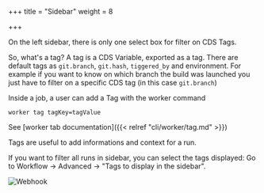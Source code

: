 +++
title = "Sidebar"
weight = 8

+++

On the left sidebar, there is only one select box for filter on CDS Tags.

So, what's a tag? A tag is a CDS Variable, exported as a tag. There are default tags as `git.branch`, `git.hash`, `tiggered_by` and environment. For example if you want to know on which branch the build was launched you just have to filter on a specific CDS tag (in this case `git.branch`)

Inside a job, a user can add a Tag with the worker command 

```
worker tag tagKey=tagValue
```

See [worker tab documentation]({{< relref "cli/worker/tag.md" >}})

Tags are useful to add informations and context for a run.

If you want to filter all runs in sidebar, you can select the tags displayed: Go to Workflow → Advanced → "Tags to display in the sidebar".

![Webhook](/images/workflows.design.sidebar.png)


